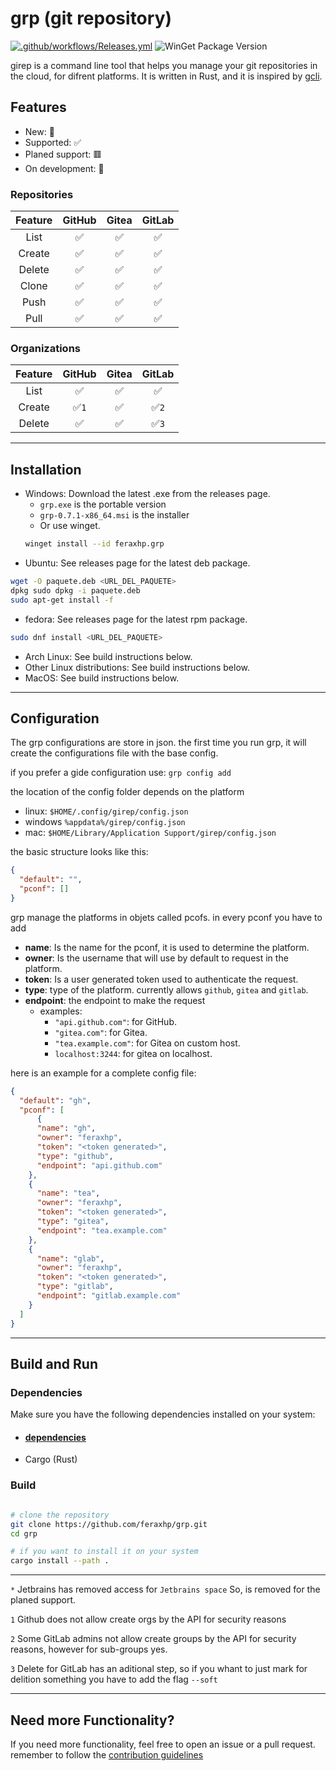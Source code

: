 # grp (git repository)

[![.github/workflows/Releases.yml](https://github.com/feraxhp/grp/actions/workflows/Releases.yml/badge.svg)](https://github.com/feraxhp/grp/actions/workflows/Releases.yml)
![WinGet Package Version](https://img.shields.io/winget/v/feraxhp.grp?style=flat&color=green)

girep is a command line tool that helps you manage your git repositories in the cloud, for difrent platforms. 
It is written in Rust, and it is inspired by [gcli](https://github.com/herrhotzenplotz/gcli).

## Features
- New: 🎉
- Supported: ✅
- Planed support: 🟥
- On development: 🔶

### Repositories

| Feature | GitHub | Gitea | GitLab |
|:-------:|:------:|:-----:|:------:|
| List    |   ✅   |   ✅   |   ✅   |
| Create  |   ✅   |   ✅   |   ✅   |
| Delete  |   ✅   |   ✅   |   ✅   |
|  Clone  |   ✅   |   ✅   |   ✅   |
|  Push   |   ✅   |   ✅   |   ✅   |
|  Pull   |   ✅   |   ✅   |   ✅   |

### Organizations
| Feature | GitHub | Gitea | GitLab |
|:-------:|:------:|:------:|:------:|
| List    |   ✅   |   ✅  |   ✅   |
| Create  |   ✅`1`|   ✅  |   ✅`2`|
| Delete  |   ✅   |   ✅  |   ✅`3`|

---
## Installation

- Windows: Download the latest .exe from the releases page.
    - `grp.exe` is the portable version
    - `grp-0.7.1-x86_64.msi` is the installer
    - Or use winget.
    ~~~bash
    winget install --id feraxhp.grp
    ~~~
- Ubuntu: See releases page for the latest deb package.
```bash
wget -O paquete.deb <URL_DEL_PAQUETE> 
dpkg sudo dpkg -i paquete.deb 
sudo apt-get install -f
```
- fedora: See releases page for the latest rpm package.
```bash
sudo dnf install <URL_DEL_PAQUETE>
```
- Arch Linux: See build instructions below.
- Other Linux distributions: See build instructions below.
- MacOS: See build instructions below.

---
## Configuration

The grp configurations are store in json. the first time you run
grp, it will create the configurations file with the base config.

if you prefer a gide configuration use: `grp config add`

the location of the config folder depends on the platform
- linux: `$HOME/.config/girep/config.json`
- windows `%appdata%/girep/config.json`
- mac: `$HOME/Library/Application Support/girep/config.json`

the basic structure looks like this:
```json
{
  "default": "",
  "pconf": []
}
```

grp manage the platforms in objets called pcofs. in every pconf you have to add

- **name**: Is the name for the pconf, it is used to determine the platform. 
- **owner**: Is the username that will use by default to request in the platform.
- **token**: Is a user generated token used to authenticate the request.
- **type**: type of the platform. currently allows `github`, `gitea` and `gitlab`.
- **endpoint**: the endpoint to make the request 
  - examples:
    - `"api.github.com"`: for GitHub.
    - `"gitea.com"`: for Gitea.
    - `"tea.example.com"`: for Gitea on custom host.
    - `localhost:3244`: for gitea on localhost.

here is an example for a complete config file:

```json
{
  "default": "gh",
  "pconf": [
      {
      "name": "gh",
      "owner": "feraxhp",
      "token": "<token generated>",
      "type": "github",
      "endpoint": "api.github.com"
    },
    {
      "name": "tea",
      "owner": "feraxhp",
      "token": "<token generated>",
      "type": "gitea",
      "endpoint": "tea.example.com"
    },
    {
      "name": "glab",
      "owner": "feraxhp",
      "token": "<token generated>",
      "type": "gitlab",
      "endpoint": "gitlab.example.com"
    }
  ]
}
```

---
## Build and Run

### Dependencies

Make sure you have the following dependencies installed on your system:

- #### [dependencies](dependencies.md)
- Cargo (Rust)

### Build
```bash

# clone the repository
git clone https://github.com/feraxhp/grp.git
cd grp

# if you want to install it on your system
cargo install --path .
```

---
`*` Jetbrains has removed access for `Jetbrains space` So, is removed for the planed support.

`1` Github does not allow create orgs by the API for security reasons

`2` Some GitLab admins not allow create groups by the API for security reasons, however for sub-groups yes.

`3` Delete for GitLab has an aditional step, so if you whant to just mark for delition something you have to add the flag `--soft`

---
## Need more Functionality?

If you need more functionality, feel free to open an issue or a pull request.
remember to follow the [contribution guidelines](CONTRIBUTING.md)
